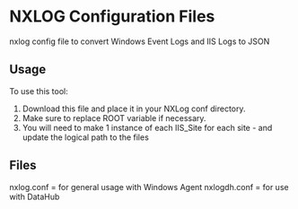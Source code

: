 NXLOG Configuration Files
======================

nxlog config file to convert Windows Event Logs and IIS Logs to JSON

Usage
-----

To use this tool:

1.  Download this file and place it in your NXLog conf directory.
2.  Make sure to replace ROOT variable if necessary.
3.  You will need to make 1 instance of each IIS_Site for each site - and update the 
logical path to the files
	
Files
------

nxlog.conf = for general usage with Windows Agent
nxlogdh.conf = for use with DataHub	